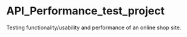 # API_Performance_test_project
Testing functionality/usability and performance of an online shop site.

